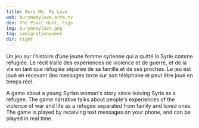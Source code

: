 ```yaml
---
title: Bury Me, My Love
web: burymemylove.arte.tv
dev: The Pixel Hunt, Figs
img: burymemylove.png
tag: immigrationgames
dir: right
---
```

Un jeu sur l’histoire d’une jeune femme syrienne qui a quitté la Syrie comme réfugiée. Le récit traite des expériences de violence et de guerre, et de la vie en tant que réfugiée séparée de sa famille et de ses proches. Le jeu est joué en recevant des messages texte sur son téléphone et peut être joué en temps réel.

A game about a young Syrian woman's story since leaving Syria as a refugee. The game narrative talks about people's experiences of the violence of war and life as a refugee separated from family and loved ones. The game is played by receiving text messages on your phone, and can be played in real time.
